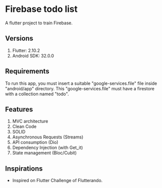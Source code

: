 # Firebase todo list

A flutter project to train Firebase. 

## Versions
1. Flutter: 2.10.2
2. Android SDK: 32.0.0

## Requirements
To run this app, you must insert a suitable "google-services.file" file inside "android/app" directory.
This "google-services.file" must have a firestore with a collection named "todo".

## Features
1. MVC architecture
2. Clean Code
3. SOLID
4. Asynchronous Requests (Streams)
5. API consumption (Dio)
6. Dependency Injection  (with Get_it)
7. State management (Bloc/Cubit)

## Inspirations
- Inspired on Flutter Challenge of Flutterando.
